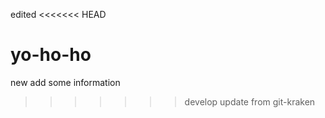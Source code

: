 edited
<<<<<<< HEAD

yo-ho-ho
=======
new add some information
>>>>>>> develop
update from git-kraken
